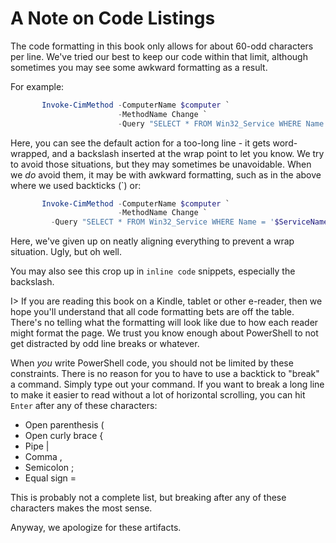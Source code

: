 # A Note on Code Listings
The code formatting in this book only allows for about 60-odd characters per line. We've tried our best to keep our code within that limit, although sometimes you may see some awkward formatting as a result.

For example:

```PowerShell
       Invoke-CimMethod -ComputerName $computer `                        -MethodName Change `                        -Query "SELECT * FROM Win32_Service WHERE Name = '$ServiceName'" `
```

Here, you can see the default action for a too-long line - it gets word-wrapped, and a backslash inserted at the wrap point to let you know. We try to avoid those situations, but they may sometimes be unavoidable. When we _do_ avoid them, it may be with awkward formatting, such as in the above where we used backticks (`) or:

```PowerShell
       Invoke-CimMethod -ComputerName $computer `                        -MethodName Change `         -Query "SELECT * FROM Win32_Service WHERE Name = '$ServiceName'" `
```

Here, we've given up on neatly aligning everything to prevent a wrap situation. Ugly, but oh well.

You may also see this crop up in `inline code` snippets, especially the backslash. 


I> If you are reading this book on a Kindle, tablet or other e-reader, then we hope you'll understand that all code formatting bets are off the table. There's no telling what the formatting will look like due to how each reader might format the page. We trust you know enough about PowerShell to not get distracted by odd line breaks or whatever.

When _you_ write PowerShell code, you should not be limited by these constraints. There is no reason for you to have to use a backtick to "break" a command. Simply type out your command. If you want to break a long line to make it easier to read without a lot of horizontal scrolling, you can hit `Enter` after any of these characters:

* Open parenthesis (
* Open curly brace {
* Pipe |
* Comma ,
* Semicolon ;
* Equal sign =

This is probably not a complete list, but breaking after any of these characters makes the most sense.

Anyway, we apologize for these artifacts. 
